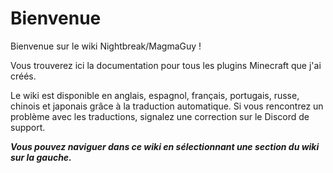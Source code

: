 # Bienvenue

Bienvenue sur le wiki Nightbreak/MagmaGuy !

Vous trouverez ici la documentation pour tous les plugins Minecraft que j'ai créés.

Le wiki est disponible en anglais, espagnol, français, portugais, russe, chinois et japonais grâce à la traduction automatique. Si vous rencontrez un problème avec les traductions, signalez une correction sur le Discord de support.

***Vous pouvez naviguer dans ce wiki en sélectionnant une section du wiki sur la gauche.***
